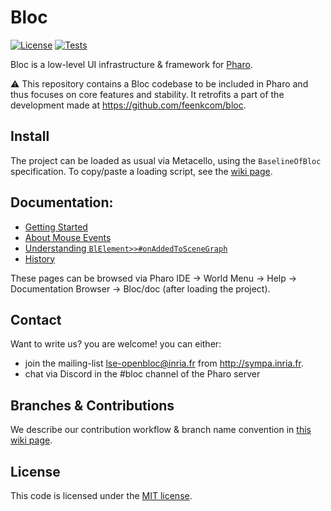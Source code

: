 # Bloc 

[![License](https://img.shields.io/github/license/pharo-graphics/Bloc.svg)](./LICENSE)
[![Tests](https://github.com/pharo-graphics/Bloc/actions/workflows/test.yml/badge.svg)](https://github.com/pharo-graphics/Bloc/actions/workflows/test.yml)

Bloc is a low-level UI infrastructure & framework for [Pharo](http://pharo.org/).

:warning:
This repository contains a Bloc codebase to be included in Pharo and thus focuses on core features and stability.
It retrofits a part of the development made at https://github.com/feenkcom/bloc.

## Install

The project can be loaded as usual via Metacello, using the `BaselineOfBloc` specification. To copy/paste a loading script, see the [wiki page](../../wiki/Install).

## Documentation:

* [Getting Started](doc/1-GettingStarted.md)
* [About Mouse Events](doc/2-MouseEvent.md)
* [Understanding `BlElement>>#onAddedToSceneGraph`](doc/3-ElementAddedToSceneGraph.md)
* [History](doc/4-History.md)

These pages can be browsed via Pharo IDE -> World Menu -> Help -> Documentation Browser -> Bloc/doc (after loading the project).

## Contact

Want to write us? you are welcome! you can either:
* join the mailing-list lse-openbloc@inria.fr from http://sympa.inria.fr.
* chat via Discord in the #bloc channel of the Pharo server

## Branches & Contributions

We describe our contribution workflow & branch name convention in [this wiki page](../../wiki/Branches-and-versions).

## License

This code is licensed under the [MIT license](./LICENSE).
